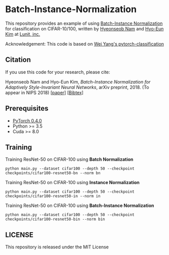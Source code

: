 # Batch-Instance-Normalization

This repository provides an example of using [Batch-Instance Normalization](https://arxiv.org/abs/1805.07925) for classification on CIFAR-10/100, written by [Hyeonseob Nam](https://www.linkedin.com/in/hyeonseob-nam/) and [Hyo-Eun Kim](https://www.linkedin.com/in/hekim0530/) at [Lunit, inc.](https://lunit.io/)

Acknowledgement: This code is based on [Wei Yang's pytorch-classification](https://github.com/bearpaw/pytorch-classification)

## Citation
If you use this code for your research, please cite:

Hyeonseob Nam and Hyo-Eun Kim, *Batch-Instance Normalization for Adaptively Style-Invariant Neural Networks*, arXiv preprint, 2018.
(To appear in NIPS 2018)
[[paper]](https://arxiv.org/abs/1805.07925)
[[Bibtex]](https://scholar.googleusercontent.com/scholar.bib?q=info:ZAm2b5OTbJQJ:scholar.google.com/&output=citation&scisig=AAGBfm0AAAAAW49edt8kZDTqhqemXCr1VfB0rEXSNbcr&scisf=4&ct=citation&cd=-1&hl=en)

## Prerequisites
- [PyTorch 0.4.0](https://pytorch.org/)
- Python >= 3.5
- Cuda >= 8.0

## Training
Training ResNet-50 on CIFAR-100 using **Batch Normalization**
```
python main.py --dataset cifar100 --depth 50 --checkpoint checkpoints/cifar100-resnet50-bn --norm bn
```
Training ResNet-50 on CIFAR-100 using **Instance Normalization**
```
python main.py --dataset cifar100 --depth 50 --checkpoint checkpoints/cifar100-resnet50-in --norm in
```
Training ResNet-50 on CIFAR-100 using **Batch-Instance Normalization**
```
python main.py --dataset cifar100 --depth 50 --checkpoint checkpoints/cifar100-resnet50-bin --norm bin
```

## LICENSE
This repository is released under the MIT License
